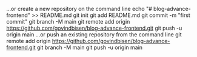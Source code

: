 …or create a new repository on the command line
echo "# blog-advance-frontend" >> README.md
git init
git add README.md
git commit -m "first commit"
git branch -M main
git remote add origin https://github.com/govindbisen/blog-advance-frontend.git
git push -u origin main
…or push an existing repository from the command line
git remote add origin https://github.com/govindbisen/blog-advance-frontend.git
git branch -M main
git push -u origin main